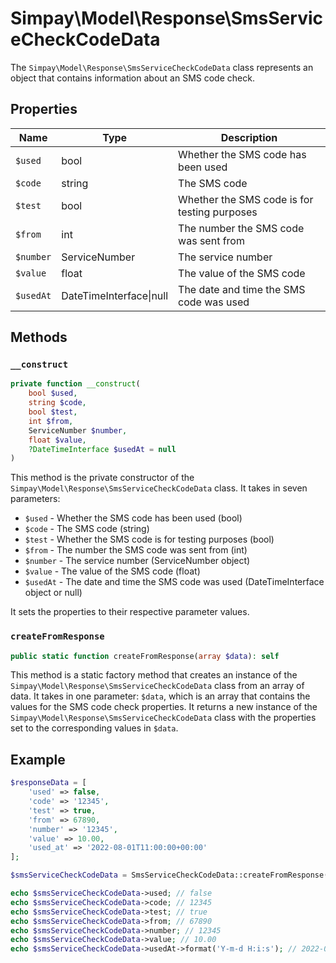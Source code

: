 # Simpay\Model\Response\SmsServiceCheckCodeData

The `Simpay\Model\Response\SmsServiceCheckCodeData` class represents an object that contains information about an SMS code check.

## Properties

| Name | Type | Description |
|------|------|-------------|
| `$used` | bool | Whether the SMS code has been used |
| `$code` | string | The SMS code |
| `$test` | bool | Whether the SMS code is for testing purposes |
| `$from` | int | The number the SMS code was sent from |
| `$number` | ServiceNumber | The service number |
| `$value` | float | The value of the SMS code |
| `$usedAt` | DateTimeInterface&#124;null | The date and time the SMS code was used |

## Methods

### `__construct`

```php
private function __construct(
    bool $used,
    string $code,
    bool $test,
    int $from,
    ServiceNumber $number,
    float $value,
    ?DateTimeInterface $usedAt = null
)
```

This method is the private constructor of the `Simpay\Model\Response\SmsServiceCheckCodeData` class. It takes in seven parameters:

* `$used` - Whether the SMS code has been used (bool)
* `$code` - The SMS code (string)
* `$test` - Whether the SMS code is for testing purposes (bool)
* `$from` - The number the SMS code was sent from (int)
* `$number` - The service number (ServiceNumber object)
* `$value` - The value of the SMS code (float)
* `$usedAt` - The date and time the SMS code was used (DateTimeInterface object or null)

It sets the properties to their respective parameter values.

### `createFromResponse`

```php
public static function createFromResponse(array $data): self
```

This method is a static factory method that creates an instance of the `Simpay\Model\Response\SmsServiceCheckCodeData` class from an array of data. It takes in one parameter: `$data`, which is an array that contains the values for the SMS code check properties. It returns a new instance of the `Simpay\Model\Response\SmsServiceCheckCodeData` class with the properties set to the corresponding values in `$data`.

## Example

```php
$responseData = [
    'used' => false,
    'code' => '12345',
    'test' => true,
    'from' => 67890,
    'number' => '12345',
    'value' => 10.00,
    'used_at' => '2022-08-01T11:00:00+00:00'
];

$smsServiceCheckCodeData = SmsServiceCheckCodeData::createFromResponse($responseData);

echo $smsServiceCheckCodeData->used; // false
echo $smsServiceCheckCodeData->code; // 12345
echo $smsServiceCheckCodeData->test; // true
echo $smsServiceCheckCodeData->from; // 67890
echo $smsServiceCheckCodeData->number; // 12345
echo $smsServiceCheckCodeData->value; // 10.00
echo $smsServiceCheckCodeData->usedAt->format('Y-m-d H:i:s'); // 2022-08-01 11:00:00
```